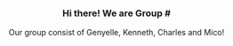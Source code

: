 <h3 align="center">
  Hi there! We are Group #
</h3>
<p align="center">
  Our group consist of Genyelle, Kenneth, Charles and Mico!
</p>
